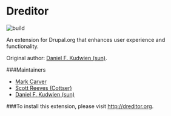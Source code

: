 Dreditor
========
![build](https://travis-ci.org/dreditor/dreditor.png?branch=1.x)

An extension for Drupal.org that enhances user experience and functionality.

Original author: [Daniel F. Kudwien (sun)](https://drupal.org/user/54136).

###Maintainers
* [Mark Carver](https://drupal.org/user/501638)
* [Scott Reeves (Cottser)](https://drupal.org/user/1167326)
* [Daniel F. Kudwien (sun)](https://drupal.org/user/54136)

###To install this extension, please visit http://dreditor.org.
